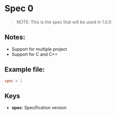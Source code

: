 # Spec 0
> NOTE: This is the spec that will be used in 1.0.0

## Notes:
- Support for multiple project
- Support for C and C++

## Example file:
```toml
spec = 1
```

## Keys
- **spec**: Specification version